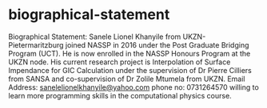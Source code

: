 # biographical-statement
Biographical Statement: Sanele Lionel Khanyile from UKZN-Pietermaritzburg joined NASSP in 2016 under the Post Graduate Bridging Program (UCT). He is now enrolled in the NASSP Honours Program at the UKZN node. His current research project is Interpolation of Surface Impendance for GIC Calculation under the supervision of Dr Pierre Cilliers from SANSA and co-supervision of Dr Zolile Mtumela from UKZN.  Email Address: sanelelionelkhanyile@yahoo.com phone no: 0731264570    willing to learn more programming skills in the computational physics course.
